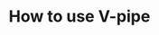 ---
title: How to use V-pipe
image: assets/img/ic-how-to-use-vpipe.svg
heading: How to use V-pipe?
links:
  - subject:
    links:
      - title: Hardware requirements
        url: /how-to-use-vpipe#hardware-requirements
      - title: Software requirements
        url: /how-to-use-vpipe#software-requirements
      - title: How to cite us
        url: /literature#how-to-cite-us
---